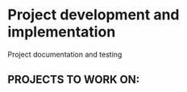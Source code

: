 # Project development and implementation
Project documentation and testing




## PROJECTS TO WORK ON:
